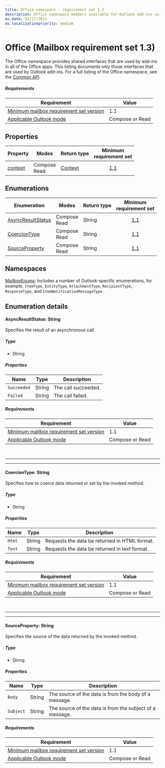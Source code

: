 ```yaml
---
title: Office namespace - requirement set 1.3
description: Office namespace members available for Outlook add-ins using Mailbox API requirement set 1.3.
ms.date: 05/17/2021
ms.localizationpriority: medium
---
```


# Office (Mailbox requirement set 1.3)

The Office namespace provides shared interfaces that are used by add-ins in all of the Office apps. This listing documents only those interfaces that are used by Outlook add-ins. For a full listing of the Office namespace, see the [Common API](/javascript/api/office?view=outlook-js-1.3&preserve-view=true).

##### Requirements

|Requirement| Value|
|---|---|
|[Minimum mailbox requirement set version](../requirement-sets/outlook/outlook-api-requirement-sets.md)| 1.1|
|[Applicable Outlook mode](/office/dev/add-ins/outlook/outlook-add-ins-overview.md#extension-points)| Compose or Read|

## Properties

| Property | Modes | Return type | Minimum<br>requirement set |
|---|---|---|:---:|
| [context](office.context.md) | Compose<br>Read | [Context](/javascript/api/office/office.context?view=outlook-js-1.3&preserve-view=true) | [1.1](../requirement-set-1.1/outlook-requirement-set-1.1.md) |

## Enumerations

| Enumeration | Modes | Return type | Minimum<br>requirement set |
|---|---|---|:---:|
| [AsyncResultStatus](#asyncresultstatus-string) | Compose<br>Read | String | [1.1](../requirement-set-1.1/outlook-requirement-set-1.1.md) |
| [CoercionType](#coerciontype-string) | Compose<br>Read | String | [1.1](../requirement-set-1.1/outlook-requirement-set-1.1.md) |
| [SourceProperty](#sourceproperty-string) | Compose<br>Read | String | [1.1](../requirement-set-1.1/outlook-requirement-set-1.1.md) |

## Namespaces

[MailboxEnums](/javascript/api/outlook/office.mailboxenums.attachmentcontentformat?view=outlook-js-1.3&preserve-view=true): Includes a number of Outlook-specific enumerations, for example, `ItemType`, `EntityType`, `AttachmentType`, `RecipientType`, `ResponseType`, and `ItemNotificationMessageType`.

## Enumeration details

#### AsyncResultStatus: String

Specifies the result of an asynchronous call.

##### Type

*   String

##### Properties

|Name| Type| Description|
|---|---|---|
|`Succeeded`| String|The call succeeded.|
|`Failed`| String|The call failed.|

##### Requirements

|Requirement| Value|
|---|---|
|[Minimum mailbox requirement set version](../requirement-sets/outlook/outlook-api-requirement-sets.md)| 1.1|
|[Applicable Outlook mode](/office/dev/add-ins/outlook/outlook-add-ins-overview.md#extension-points)| Compose or Read|

<br>

---
---

#### CoercionType: String

Specifies how to coerce data returned or set by the invoked method.

##### Type

*   String

##### Properties

|Name| Type| Description|
|---|---|---|
|`Html`| String|Requests the data be returned in HTML format.|
|`Text`| String|Requests the data be returned in text format.|

##### Requirements

|Requirement| Value|
|---|---|
|[Minimum mailbox requirement set version](../requirement-sets/outlook/outlook-api-requirement-sets.md)| 1.1|
|[Applicable Outlook mode](/office/dev/add-ins/outlook/outlook-add-ins-overview.md#extension-points)| Compose or Read|

<br>

---
---

#### SourceProperty: String

Specifies the source of the data returned by the invoked method.

##### Type

*   String

##### Properties

|Name| Type| Description|
|---|---|---|
|`Body`| String|The source of the data is from the body of a message.|
|`Subject`| String|The source of the data is from the subject of a message.|

##### Requirements

|Requirement| Value|
|---|---|
|[Minimum mailbox requirement set version](../requirement-sets/outlook/outlook-api-requirement-sets.md)| 1.1|
|[Applicable Outlook mode](/office/dev/add-ins/outlook/outlook-add-ins-overview.md#extension-points)| Compose or Read|
